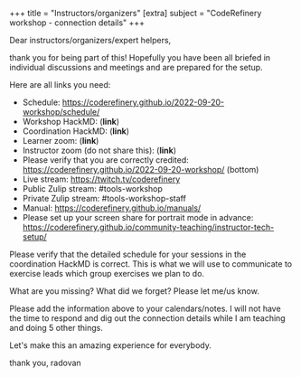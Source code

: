 +++
title = "Instructors/organizers"
[extra]
subject = "CodeRefinery workshop - connection details"
+++

Dear instructors/organizers/expert helpers,

thank you for being part of this! Hopefully you have been all briefed in
individual discussions and meetings and are prepared for the setup.

Here are all links you need:
- Schedule: https://coderefinery.github.io/2022-09-20-workshop/schedule/
- Workshop HackMD: (**link**)
- Coordination HackMD: (**link**)
- Learner zoom: (**link**)
- Instructor zoom (do not share this): (**link**)
- Please verify that you are correctly credited: https://coderefinery.github.io/2022-09-20-workshop/ (bottom)
- Live stream: https://twitch.tv/coderefinery
- Public Zulip stream: #tools-workshop
- Private Zulip stream: #tools-workshop-staff
- Manual: https://coderefinery.github.io/manuals/
- Please set up your screen share for portrait mode in advance: https://coderefinery.github.io/community-teaching/instructor-tech-setup/

Please verify that the detailed schedule for your sessions in the coordination
HackMD is correct. This is what we will use to communicate to exercise leads which group
exercises we plan to do.

What are you missing? What did we forget? Please let me/us know.

Please add the information above to your calendars/notes. I will not have the time to respond and dig out the connection details while I am teaching and doing 5 other things.

Let's make this an amazing experience for everybody.

thank you,
  radovan

